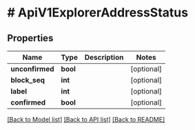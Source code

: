 # # ApiV1ExplorerAddressStatus

## Properties

Name | Type | Description | Notes
------------ | ------------- | ------------- | -------------
**unconfirmed** | **bool** |  | [optional] 
**block_seq** | **int** |  | [optional] 
**label** | **int** |  | [optional] 
**confirmed** | **bool** |  | [optional] 

[[Back to Model list]](../../README.md#documentation-for-models) [[Back to API list]](../../README.md#documentation-for-api-endpoints) [[Back to README]](../../README.md)


